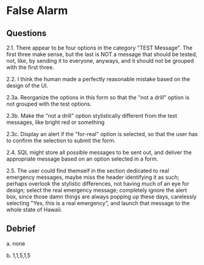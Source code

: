# False Alarm

## Questions

2.1. There appear to be four options in the category "TEST Message". The first
     three make sense, but the last is NOT a message that should be tested, not, like,
     by sending it to everyone, anyways, and it should not be grouped with the first 
     three.

2.2. I think the human made a perfectly reasonable mistake based on the design of the UI. 

2.3a. Reorganize the options in this form so that the "not a drill" option is not 
      grouped with the test options. 

2.3b. Make the "not a drill" option stylistically different from the test messages, like bright
      red or something

2.3c. Display an alert if the "for-real" option is selected, so that the user has 
      to confirm the selection to submit the form. 

2.4. SQL might store all possible messages to be sent out, and deliver the 
     appropriate message based on an option selected in a form. 

2.5. The user could find themself in the section dedicated to real emergency messages,
     maybe miss the header identifying it as such; perhaps overlook the stylistic
     differences, not having much of an eye for design; select the real emergency
     message; completely ignore the alert box, since those damn things are always
     popping up these days, carelessly selecting "Yes, this is a real emergency",
     and launch that message to the whole state of Hawaii. 
## Debrief

a. none

b. 1,1,5,1,5
